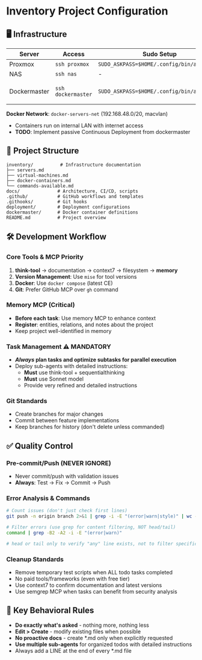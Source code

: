 # Inventory Project Configuration

## 🖥️ Infrastructure

| Server | Access | Sudo Setup | Notes |
|--------|--------|------------|-------|
| Proxmox | `ssh proxmox` | `SUDO_ASKPASS=$HOME/.config/bin/answer.sh` | Linux |
| NAS | `ssh nas` | - | Synology |
| Dockermaster | `ssh dockermaster` | `SUDO_ASKPASS=$HOME/.config/bin/answer` | Ubuntu, all containers |

**Docker Network**: `docker-servers-net` (192.168.48.0/20, macvlan)

- Containers run on internal LAN with internet access
- **TODO**: Implement passive Continuous Deployment from dockermaster

## 📁 Project Structure

```text
inventory/          # Infrastructure documentation
├── servers.md
├── virtual-machines.md  
├── docker-containers.md
└── commands-available.md
docs/              # Architecture, CI/CD, scripts
.github/           # GitHub workflows and templates
.githooks/         # Git hooks
deployment/        # Deployment configurations
dockermaster/      # Docker container definitions
README.md          # Project overview
```

## 🛠️ Development Workflow

### Core Tools & MCP Priority

1. **think-tool** → documentation → context7 → filesystem → **memory**
2. **Version Management**: Use `mise` for tool versions
3. **Docker**: Use `docker compose` (latest CE)
4. **Git**: Prefer GitHub MCP over `gh` command

### Memory MCP (Critical)

- **Before each task**: Use memory MCP to enhance context
- **Register**: entities, relations, and notes about the project
- Keep project well-identified in memory

### Task Management ⚠️ MANDATORY

- **_Always_ plan tasks and optimize subtasks for parallel execution**
- Deploy sub-agents with detailed instructions:
  - **Must** use think-tool + sequentialthinking
  - **Must** use Sonnet model
  - Provide very refined and detailed instructions

### Git Standards

- Create branches for major changes
- Commit between feature implementations  
- Keep branches for history (don't delete unless commanded)

## ✅ Quality Control

### Pre-commit/Push (NEVER IGNORE)

- Never commit/push with validation issues
- **Always**: Test → Fix → Commit → Push

### Error Analysis & Commands

```bash
# Count issues (don't just check first lines)
git push -n origin branch 2>&1 | grep -i -E "(error|warn|style)" | wc -l

# Filter errors (use grep for content filtering, NOT head/tail)
command | grep -B2 -A2 -i -E "(error|warn)"

# head or tail only to verify "any" line exists, not to filter specific content, and never together
```

### Cleanup Standards

- Remove temporary test scripts when ALL todo tasks completed
- No paid tools/frameworks (even with free tier)
- Use context7 to confirm documentation and latest versions
- Use semgrep MCP when tasks can benefit from security analysis

## 📌 Key Behavioral Rules

- **Do exactly what's asked** - nothing more, nothing less
- **Edit > Create** - modify existing files when possible
- **No proactive docs** - create *.md only when explicitly requested
- **Use multiple sub-agents** for organized todos with detailed instructions
- Always add a LINE at the end of every *.md file

